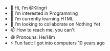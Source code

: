 - 👋 Hi, I’m @Klingri
- 👀 I’m interested in Programming
- 🌱 I’m currently learning HTML
- 💞️ I’m looking to collaborate on Nothing Yet
- 📫 How to reach me, you can't
- 😄 Pronouns: He/Him
- ⚡ Fun fact: I got into computers 10 years ago
